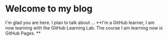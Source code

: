 # Welcome to my blog

I'm glad you are here. I plan to talk about ...
**I'm a GitHub learner, I am now learning with the GitHub Learning Lab.
The course I am learning now is GitHub Pages. **

